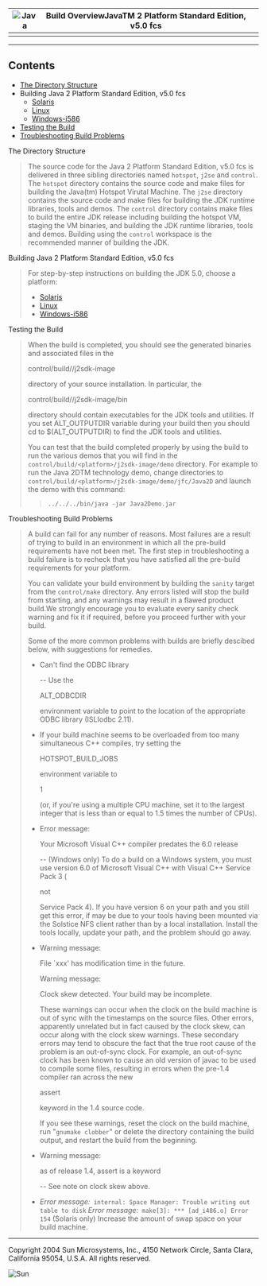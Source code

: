 | ![Java](https://soucod.github.io/jdk5/javalogo52x88.gif) | Build OverviewJavaTM 2 Platform Standard Edition, v5.0 fcs |      |
| -------------------------------------------------------- | ---------------------------------------------------------- | ---- |
|                                                          |                                                            |      |

------

## Contents

- [The Directory Structure](https://soucod.github.io/jdk5/build.html#directories)
- Building Java 2 Platform Standard Edition, v5.0 fcs
  - [Solaris](https://soucod.github.io/jdk5/build-solaris.html)
  - [Linux](https://soucod.github.io/jdk5/build-linux.html)
  - [Windows-i586](https://soucod.github.io/jdk5/build-windows-i586.html)
- [Testing the Build](https://soucod.github.io/jdk5/build.html#testing)
- [Troubleshooting Build Problems](https://soucod.github.io/jdk5/build.html#troubleshooting)

The Directory Structure

> The source code for the Java 2 Platform Standard Edition, v5.0 fcs is delivered in three sibling directories named `hotspot`, `j2se` and `control`. The `hotspot` directory contains the source code and make files for building the Java(tm) Hotspot Virutal Machine. The `j2se` directory contains the source code and make files for building the JDK runtime libraries, tools and demos. The `control` directory contains make files to build the entire JDK release including building the hotspot VM, staging the VM binaries, and building the JDK runtime libraries, tools and demos. Building using the `control` workspace is the recommended manner of building the JDK.

Building Java 2 Platform Standard Edition, v5.0 fcs

> For step-by-step instructions on building the JDK 5.0, choose a platform:
>
> - [Solaris](https://soucod.github.io/jdk5/build-solaris.html)
> - [Linux](https://soucod.github.io/jdk5/build-linux.html)
> - [Windows-i586](https://soucod.github.io/jdk5/build-windows-i586.html)

Testing the Build

> When the build is completed, you should see the generated binaries and associated files in the
>
>  
>
> control/build/<platform>/j2sdk-image
>
>  
>
> directory of your source installation. In particular, the
>
>  
>
> control/build/<platform>/j2sdk-image/bin
>
>  
>
> directory should contain executables for the JDK tools and utilities. If you set ALT_OUTPUTDIR variable during your build then you should cd to $(ALT_OUTPUTDIR) to find the JDK tools and utilities.
>
> You can test that the build completed properly by using the build to run the various demos that you will find in the `control/build/<platform>/j2sdk-image/demo` directory. For example to run the Java 2DTM technology demo, change directories to `control/build/<platform>/j2sdk-image/demo/jfc/Java2D` and launch the demo with this command:
>
> > ```
> > ../../../bin/java -jar Java2Demo.jar
> > ```

Troubleshooting Build Problems

> A build can fail for any number of reasons. Most failures are a result of trying to build in an environment in which all the pre-build requirements have not been met. The first step in troubleshooting a build failure is to recheck that you have satisfied all the pre-build requirements for your platform.
>
> You can validate your build environment by building the `sanity` target from the `control/make` directory. Any errors listed will stop the build from starting, and any warnings may result in a flawed product build.We strongly encourage you to evaluate every sanity check warning and fix it if required, before you proceed further with your build.
>
> Some of the more common problems with builds are briefly descibed below, with suggestions for remedies.
>
> - Can't find the ODBC library
>
>    
>
>   -- Use the
>
>    
>
>   ALT_ODBCDIR
>
>    
>
>   environment variable to point to the location of the appropriate ODBC library (ISLIodbc 2.11).
>
>   
>
> - If your build machine seems to be overloaded from too many simultaneous C++ compiles, try setting the
>
>    
>
>   HOTSPOT_BUILD_JOBS
>
>    
>
>   environment variable to
>
>    
>
>   1
>
>    
>
>   (or, if you're using a multiple CPU machine, set it to the largest integer that is less than or equal to 1.5 times the number of CPUs).
>
>   
>
> - Error message:
>
>    Your Microsoft Visual C++ compiler predates the 6.0 release
>
>    
>
>   -- (Windows only) To do a build on a Windows system, you must use version 6.0 of Microsoft Visual C++ with Visual C++ Service Pack 3 (
>
>   not
>
>    
>
>   Service Pack 4). If you have version 6 on your path and you still get this error, if may be due to your tools having been mounted via the Solstice NFS client rather than by a local installation. Install the tools locally, update your path, and the problem should go away.
>
>   
>
> - Warning message:
>
>    File `xxx' has modification time in the future.
>
>   Warning message:
>
>    
>
>   Clock skew detected. Your build may be incomplete.
>
>   These warnings can occur when the clock on the build machine is out of sync with the timestamps on the source files. Other errors, apparently unrelated but in fact caused by the clock skew, can occur along with the clock skew warnings. These secondary errors may tend to obscure the fact that the true root cause of the problem is an out-of-sync clock. For example, an out-of-sync clock has been known to cause an old version of javac to be used to compile some files, resulting in errors when the pre-1.4 compiler ran across the new
>
>    
>
>   assert
>
>    
>
>   keyword in the 1.4 source code.
>
>   If you see these warnings, reset the clock on the build machine, run "`gnumake clobber`" or delete the directory containing the build output, and restart the build from the beginning.
>
>   
>
> - Warning message:
>
>    as of release 1.4, assert is a keyword 
>
>   -- See note on clock skew above.
>
>   
>
> - *Error message:*` internal: Space Manager: Trouble writing out table to disk`
>   *Error message:*` make[3]: *** [ad_i486.o] Error 154`
>   (Solaris only) Increase the amount of swap space on your build machine.

------

Copyright 2004 Sun Microsystems, Inc., 4150 Network Circle, Santa Clara, California 95054, U.S.A. All rights reserved.

![Sun](https://soucod.github.io/jdk5/sunlogo64x30.gif)

```

```